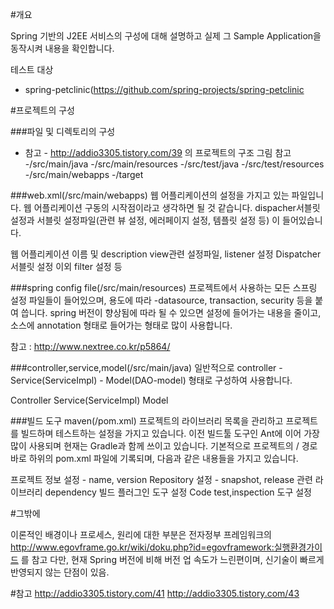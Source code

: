 #개요

Spring 기반의 J2EE 서비스의 구성에 대해 설명하고 실제 그 Sample Application을 동작시켜 내용을 확인합니다.

테스트 대상
- spring-petclinic(https://github.com/spring-projects/spring-petclinic


#프로젝트의 구성

###파일 및 디렉토리의 구성

* 참고 - http://addio3305.tistory.com/39 의 프로젝트의 구조 그림 참고
-/src/main/java
-/src/main/resources
-/src/test/java
-/src/test/resources
-/src/main/webapps
-/target

###web.xml(/src/main/webapps)
웹 어플리케이션의 설정을 가지고 있는 파일입니다. 웹 어플리케이션 구동의 시작점이라고 생각하면 될 것 같습니다.
dispacher서블릿 설정과 서블릿 설정파일(관련 뷰 설정, 에러페이지 설정, 템플릿 설정 등)
이 들어있습니다.

웹 어플리케이션 이름 및 description
view관련 설정파일, listener 설정
Dispatcher 서블릿 설정 
이외 filter 설정 등

###spring config file(/src/main/resources)
프로젝트에서 사용하는 모든 스프링 설정 파일들이 들어있으며, 용도에 따라 -datasource, transaction, security 등을 붙여 씁니다. spring 버전이 향상됨에 따라 될 수 있으면 설정에 들어가는 내용을 줄이고, 소스에 annotation 형태로 들어가는 형태로 많이 사용합니다.

참고 : http://www.nextree.co.kr/p5864/


###controller,service,model(/src/main/java)
일반적으로 controller - Service(ServiceImpl) - Model(DAO-model) 형태로 구성하여 사용합니다.

Controller 
Service(ServiceImpl)
Model 

###빌드 도구 maven(/pom.xml)
프로젝트의 라이브러리 목록을 관리하고 프로젝트를 빌드하며 테스트하는 설정을 가지고 있습니다. 이전 빌드툴 도구인 Ant에 이어 가장 많이 사용되며 현재는 Gradle과 함께 쓰이고 있습니다. 기본적으로 프로젝트의 / 경로 바로 하위의 pom.xml 파일에 기록되며, 다음과 같은 내용들을 가지고 있습니다.

프로젝트 정보 설정 - name, version
Repository 설정 - snapshot, release
관련 라이브러리 dependency
빌드 플러그인 도구 설정
Code test,inspection 도구 설정


#그밖에

이론적인 배경이나 프로세스, 원리에 대한 부분은 전자정부 프레임워크의 http://www.egovframe.go.kr/wiki/doku.php?id=egovframework:실행환경가이드 를 참고
다만, 현재 Spring 버전에 비해 버전 업 속도가 느린편이며, 신기술이 빠르게 반영되지 않는 단점이 있음.

#참고 
      http://addio3305.tistory.com/41
      http://addio3305.tistory.com/43 
